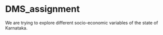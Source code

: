 # DMS_assignment
We are trying to explore different socio-economic variables of the state of Karnataka. 
